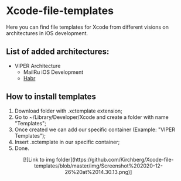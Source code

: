 # Xcode-file-templates
Here you can find file templates for Xcode from different visions on architectures in iOS development.

## List of added architectures:
- VIPER Architecture
  - MailRu iOS Development
  - [Habr](https://habr.com/ru/post/358412/)

## How to install templates
1. Download folder with .xctemplate extension;
2. Go to ~/Library/Developer/Xcode and create a folder with name "Templates";
3. Once created we can add our specific container (Example: "VIPER Templates");
4. Insert .xctemplate in our specific container;
5. Done.
<center> [![Link to img folder](https://github.com/Kirchberg/Xcode-file-templates/blob/master/img/Screenshot%202020-12-26%20at%2014.30.13.png)] </center>
